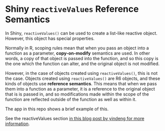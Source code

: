 # Shiny `reactiveValues` Reference Semantics

In Shiny, `reactiveValues()` can be used to create a list-like 
reactive object.  However, this object has special properties.  

Normally in R, scoping rules mean that when you pass an object into a function
as a parameter, __copy-on-modify__ semantics are used.  In other words, a copy of 
that object is passed into the function, and so this copy is the one which the 
function can alter, and the original object is not modified.

However, in the case of objects created using `reactiveValues()`, this is not
the case.  Objects created using `reactiveValues()` are R6 objects, and these kinds of objects use 
__reference semantics__.  This means that when we pass them into a function as a parameter, 
it is a reference to the original object that is is passed in, and so modifications made within the scope of the function are reflected outside of the function as well as within it.

The app in this repo shows a brief example of this.

See the reactiveValues section [in this blog post by yindeng for more information](https://shinydata.wordpress.com/2015/02/02/a-few-things-i-learned-about-shiny-and-reactive-programming/).